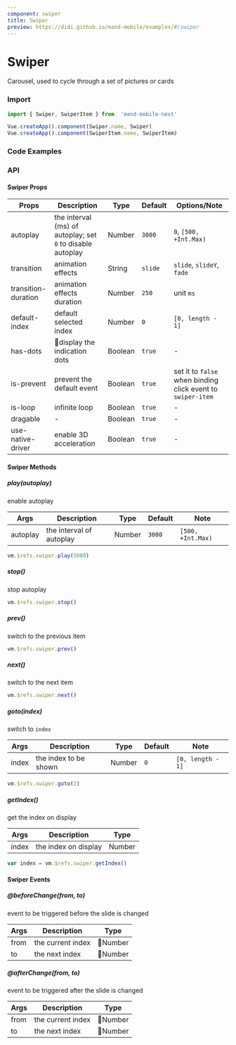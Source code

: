 ```yaml
---
component: swiper
title: Swiper
preview: https://didi.github.io/mand-mobile/examples/#/swiper
---
```


# Swiper


Carousel, used to cycle through a set of pictures or cards


### Import

```javascript
import { Swiper, SwiperItem } from  'mand-mobile-next'

Vue.createApp().component(Swiper.name, Swiper)
Vue.createApp().component(SwiperItem.name, SwiperItem)
```

### Code Examples

<demo-wrapper
  src="src/packages/swiper/demo"
  :demos="demos"
/>

<script setup>
const demos = import.meta.globEager('../../../src/packages/swiper/demo/demo*.vue')
</script>

<!-- DEMO -->

### API

#### Swiper Props

| Props | Description | Type | Default | Options/Note |
|---|---|---|---|---|
|autoplay|the interval (ms) of autoplay; set `0` to disable autoplay|Number|`3000`|`0`, `[500, +Int.Max)`|
|transition|animation effects|String|`slide`|`slide`, `slideY`, `fade`|
|transition-duration|animation effects duration|Number|`250`|unit `ms`|
|default-index|default selected index|Number|`0`|`[0, length - 1]`|
|has-dots|display the indication dots|Boolean|`true`|-|
|is-prevent|prevent the default event|Boolean|`true`|set it to `false` when binding click event to `swiper-item`|
|is-loop|infinite loop|Boolean|`true`|-|
|dragable|-|Boolean|`true`|-|
|use-native-driver|enable 3D acceleration|Boolean|`true`|-|

#### Swiper Methods

##### play(autoplay)
enable autoplay

| Args | Description | Type | Default | Note |
|---|---|---|---|---|
|autoplay|the interval of autoplay|Number|`3000`|`[500, +Int.Max)`|

```js
vm.$refs.swiper.play(5000)
```

##### stop()
stop autoplay

```js
vm.$refs.swiper.stop()
```

##### prev()
switch to the previous item

```js
vm.$refs.swiper.prev()
```

##### next()
switch to the next item

```js
vm.$refs.swiper.next()
```

##### goto(index)
switch to `index`

| Args | Description | Type | Default | Note |
|---|---|---|---|---|
|index|the index to be shown|Number|`0`|`[0, length - 1]`|

```js
vm.$refs.swiper.goto(2)
```

##### getIndex()
get the index on display

| Args | Description | Type |
|---|---|---|
|index|the index on display|Number|

```js
var index = vm.$refs.swiper.getIndex()
```

#### Swiper Events
##### @beforeChange(from, to)
event to be triggered before the slide is changed

| Args | Description | Type |
|----|-----|------|
| from     | the current index | Number          |
| to     | the next index | Number          |

##### @afterChange(from, to)
event to be triggered after the slide is changed

| Args | Description | Type |
|----|-----|------|
| from   | the current index | Number          |
| to     | the next index  | Number          |
